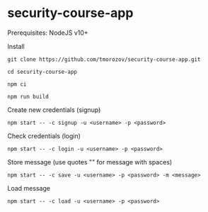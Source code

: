 # security-course-app

Prerequisites: NodeJS v10+

Install

`git clone https://github.com/tmorozov/security-course-app.git`

`cd security-course-app`

`npm ci`

`npm run build`


Create new credentials (signup)

`npm start -- -c signup -u <username> -p <password>`


Check credentials (login)

`npm start -- -c login -u <username> -p <password>`


Store message (use quotes "" for message with spaces)

`npm start -- -c save -u <username> -p <password> -m <message>`


Load message

`npm start -- -c load -u <username> -p <password>`
